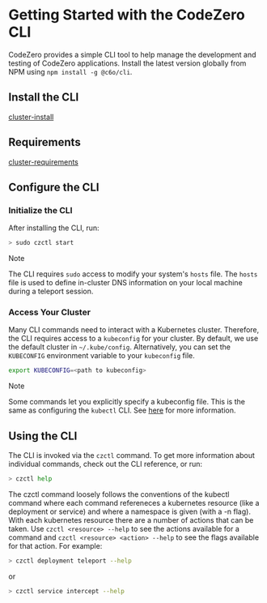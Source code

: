 # Getting Started with the CodeZero CLI

CodeZero provides a simple CLI tool to help manage the development and testing of CodeZero applications. Install the latest version globally from NPM using `npm install -g @c6o/cli`.

## Install the CLI

[cluster-install](../../_fragments/cli-install.md ':include')

## Requirements

[cluster-requirements](../../_fragments/cli-requirements.md ':include')

## Configure the CLI

### Initialize the CLI

After installing the CLI, run:

```bash
> sudo czctl start
```

> [!NOTE]
> The CLI requires `sudo` access to modify your system's `hosts` file. The `hosts` file
> is used to define in-cluster DNS information on your local machine during a teleport session.

### Access Your Cluster

Many CLI commands need to interact with a Kubernetes cluster. Therefore, the CLI requires access to a `kubeconfig` for your cluster. By default, we use the default cluster in `~/.kube/config`. Alternatively, you can set the `KUBECONFIG` environment variable to your `kubeconfig` file.

```bash
export KUBECONFIG=<path to kubeconfig>
```

> [!NOTE]
> Some commands let you explicitly specify a kubeconfig file.
> This is the same as configuring the `kubectl` CLI. See [here](https://kubernetes.io/docs/concepts/configuration/organize-cluster-access-kubeconfig/) for more information.

## Using the CLI

The CLI is invoked via the `czctl` command. To get more information about individual commands, check out the CLI reference, or run:

```bash
> czctl help
```
The czctl command loosely follows the conventions of the kubectl command where each command refereneces a kubernetes resource 
(like a deployment or service) and where a namespace is given (with a -n flag). With each kubernetes resource there are a number of actions that can be taken. Use `czctl <resource> --help` to see the actions available for a command and `czctl <resource> <action> --help` to see the flags 
available for that action. For example:
```bash
> czctl deployment teleport --help
```
or
```bash
> czctl service intercept --help
```
